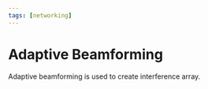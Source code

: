 ```yaml
---
tags: [networking]
---
```


# Adaptive Beamforming

Adaptive beamforming is used to create interference array.
